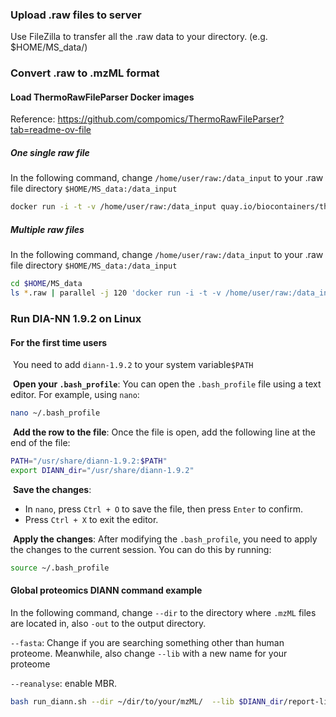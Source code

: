 ### Upload .raw files to server

Use FileZilla to transfer all the .raw data to your directory. (e.g.  $HOME/MS_data/)



### Convert .raw to .mzML format

#### Load ThermoRawFileParser Docker images

Reference: https://github.com/compomics/ThermoRawFileParser?tab=readme-ov-file

##### One single raw file

In the following command, change `/home/user/raw:/data_input` to your .raw file directory `$HOME/MS_data:/data_input`

```bash
docker run -i -t -v /home/user/raw:/data_input quay.io/biocontainers/thermorawfileparser:1.4.5--h05cac1d_1  ThermoRawFileParser.sh -d /data_input

```

##### Multiple raw files

In the following command, change `/home/user/raw:/data_input` to your .raw file directory `$HOME/MS_data:/data_input`

```bash
cd $HOME/MS_data
ls *.raw | parallel -j 120 'docker run -i -t -v /home/user/raw:/data_input quay.io/biocontainers/thermorawfileparser:1.4.5--h05cac1d_1 ThermoRawFileParser.sh -i /data_input/{1}'
```



### Run DIA-NN 1.9.2 on Linux

#### For the first time users

​	You need to add `diann-1.9.2` to your system variable`$PATH`  

​	**Open your `.bash_profile`**: You can open the `.bash_profile` file using a text editor. For example, using `nano`:

```bash
nano ~/.bash_profile
```

​	**Add the row to the file**: Once the file is open, add the following line at the end of the file:

```bash
PATH="/usr/share/diann-1.9.2:$PATH"
export DIANN_dir="/usr/share/diann-1.9.2"
```

​	**Save the changes**:

- In `nano`, press `Ctrl + O` to save the file, then press `Enter` to confirm.
- Press `Ctrl + X` to exit the editor.

​	**Apply the changes**: After modifying the `.bash_profile`, you need to apply the changes to the current session. You can do this by running:

```bash
source ~/.bash_profile
```



#### Global proteomics DIANN command example

In the following command, change `--dir` to the directory where `.mzML` files are located in, also `-out` to the output directory.

`--fasta`: Change if you are searching something other than human proteome. Meanwhile, also change `--lib` with a new name for your proteome

`--reanalyse`: enable MBR.

```bash
bash run_diann.sh --dir ~/dir/to/your/mzML/  --lib $DIANN_dir/report-lib.predicted.speclib --threads 100 --verbose 3 --out ~/output/diann.tsv --qvalue 0.01 --matrices --out-lib ./report-lib.parquet --gen-spec-lib --predictor --xic --fasta $DIANN_dir/uniprotkb_proteome_UP000005640_2024_11_22.fasta --fasta-search --min-fr-mz 200 --max-fr-mz 2000 --met-excision --min-pep-len 6 --max-pep-len 40 --min-pr-mz 380 --max-pr-mz 980 --min-pr-charge 2 --max-pr-charge 6 --cut K*,R* --missed-cleavages 1 --unimod4 --var-mods 2 --var-mod UniMod:35,15.994915,M --mass-acc 20 --mass-acc-ms1 15 --double-search --relaxed-prot-inf --rt-profiling --pg-level 1 -reanalyse

```

